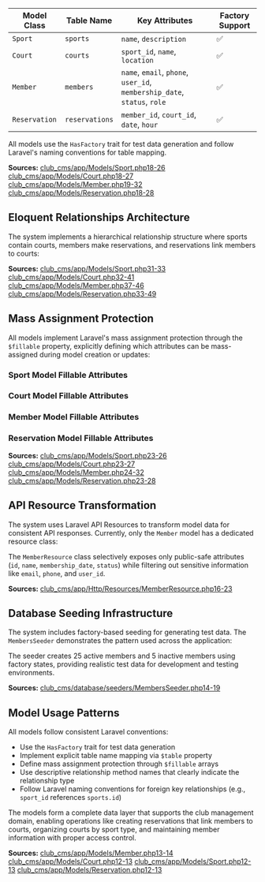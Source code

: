 
| Model Class | Table Name | Key Attributes | Factory Support |
| --- | --- | --- | --- |
| `Sport` | `sports` | `name`, `description` | ✅ |
| `Court` | `courts` | `sport_id`, `name`, `location` | ✅ |
| `Member` | `members` | `name`, `email`, `phone`, `user_id`, `membership_date`, `status`, `role` | ✅ |
| `Reservation` | `reservations` | `member_id`, `court_id`, `date`, `hour` | ✅ |

All models use the `HasFactory` trait for test data generation and follow Laravel's naming conventions for table mapping.

**Sources:** [club\_cms/app/Models/Sport.php18-26]() [club\_cms/app/Models/Court.php18-27]() [club\_cms/app/Models/Member.php19-32]() [club\_cms/app/Models/Reservation.php18-28]()

Eloquent Relationships Architecture
-----------------------------------

The system implements a hierarchical relationship structure where sports contain courts, members make reservations, and reservations link members to courts:

**Sources:** [club\_cms/app/Models/Sport.php31-33]() [club\_cms/app/Models/Court.php32-41]() [club\_cms/app/Models/Member.php37-46]() [club\_cms/app/Models/Reservation.php33-49]()

Mass Assignment Protection
--------------------------

All models implement Laravel's mass assignment protection through the `$fillable` property, explicitly defining which attributes can be mass-assigned during model creation or updates:

### Sport Model Fillable Attributes

### Court Model Fillable Attributes

### Member Model Fillable Attributes

### Reservation Model Fillable Attributes

**Sources:** [club\_cms/app/Models/Sport.php23-26]() [club\_cms/app/Models/Court.php23-27]() [club\_cms/app/Models/Member.php24-32]() [club\_cms/app/Models/Reservation.php23-28]()

API Resource Transformation
---------------------------

The system uses Laravel API Resources to transform model data for consistent API responses. Currently, only the `Member` model has a dedicated resource class:

The `MemberResource` class selectively exposes only public-safe attributes (`id`, `name`, `membership_date`, `status`) while filtering out sensitive information like `email`, `phone`, and `user_id`.

**Sources:** [club\_cms/app/Http/Resources/MemberResource.php16-23]()

Database Seeding Infrastructure
-------------------------------

The system includes factory-based seeding for generating test data. The `MembersSeeder` demonstrates the pattern used across the application:

The seeder creates 25 active members and 5 inactive members using factory states, providing realistic test data for development and testing environments.

**Sources:** [club\_cms/database/seeders/MembersSeeder.php14-19]()

Model Usage Patterns
--------------------

All models follow consistent Laravel conventions:

* Use the `HasFactory` trait for test data generation
* Implement explicit table name mapping via `$table` property
* Define mass assignment protection through `$fillable` arrays
* Use descriptive relationship method names that clearly indicate the relationship type
* Follow Laravel naming conventions for foreign key relationships (e.g., `sport_id` references `sports.id`)

The models form a complete data layer that supports the club management domain, enabling operations like creating reservations that link members to courts, organizing courts by sport type, and maintaining member information with proper access control.

**Sources:** [club\_cms/app/Models/Member.php13-14]() [club\_cms/app/Models/Court.php12-13]() [club\_cms/app/Models/Sport.php12-13]() [club\_cms/app/Models/Reservation.php12-13]()